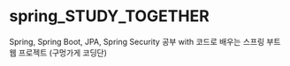 # spring_STUDY_TOGETHER
Spring, Spring Boot, JPA, Spring Security 공부 with 코드로 배우는 스프링 부트 웹 프로젝트 (구멍가게 코딩단)
